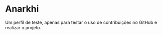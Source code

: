 # Anarkhi
Um perfil de teste, apenas para testar o uso de contribuições no GitHub e realizar o projeto.
